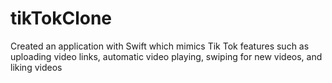 # tikTokClone
Created an application with Swift which mimics Tik Tok features such as uploading video links, automatic video playing, swiping for new videos, and liking videos
